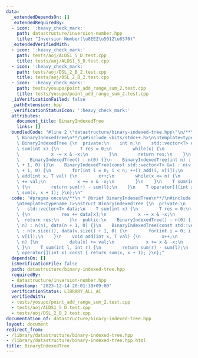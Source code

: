 ```yaml
---
data:
  _extendedDependsOn: []
  _extendedRequiredBy:
  - icon: ':heavy_check_mark:'
    path: datastructure/inversion-number.hpp
    title: "Inversion Number(\u8EE2\u5012\u6570)"
  _extendedVerifiedWith:
  - icon: ':heavy_check_mark:'
    path: tests/aoj/ALDS1_5_D.test.cpp
    title: tests/aoj/ALDS1_5_D.test.cpp
  - icon: ':heavy_check_mark:'
    path: tests/aoj/DSL_2_B_2.test.cpp
    title: tests/aoj/DSL_2_B_2.test.cpp
  - icon: ':heavy_check_mark:'
    path: tests/yosupo/point_add_range_sum_2.test.cpp
    title: tests/yosupo/point_add_range_sum_2.test.cpp
  _isVerificationFailed: false
  _pathExtension: hpp
  _verificationStatusIcon: ':heavy_check_mark:'
  attributes:
    document_title: BinaryIndexedTree
    links: []
  bundledCode: "#line 2 \"datastructure/binary-indexed-tree.hpp\"\n/**\n * @brief\
    \ BinaryIndexedTree\n**/\n#include <bits/stdc++.h>\n\ntemplate<typename T>\nstruct\
    \ BinaryIndexedTree {\n  private:\n    int n;\n    std::vector<T> data;\n    T\
    \ sum(int x) {\n        T res = 0;\n        while(x) {\n            res += data[x];\n\
    \            x -= x & -x;\n        }\n        return res;\n    }\n  public:\n\
    \    BinaryIndexedTree() : n(0) {}\n    BinaryIndexedTree(int n) : n(n), data(n\
    \ + 1, 0) {}\n    BinaryIndexedTree(const std::vector<T> &v) : n(v.size()), data(v.size()\
    \ + 1, 0) {\n        for(int i = 0; i < n; ++i) add(i, v[i]);\n    }\n    void\
    \ add(int x, T val) {\n        x++;\n        while(x <= n) {\n            data[x]\
    \ += val;\n            x += x & -x;\n        }\n    }\n    T sum(int l, int r)\
    \ {\n        return sum(r) - sum(l);\n    }\n    T operator[](int x) const { return\
    \ sum(x, x + 1); }\n};\n"
  code: "#pragma once\n/**\n * @brief BinaryIndexedTree\n**/\n#include <bits/stdc++.h>\n\
    \ntemplate<typename T>\nstruct BinaryIndexedTree {\n  private:\n    int n;\n \
    \   std::vector<T> data;\n    T sum(int x) {\n        T res = 0;\n        while(x)\
    \ {\n            res += data[x];\n            x -= x & -x;\n        }\n      \
    \  return res;\n    }\n  public:\n    BinaryIndexedTree() : n(0) {}\n    BinaryIndexedTree(int\
    \ n) : n(n), data(n + 1, 0) {}\n    BinaryIndexedTree(const std::vector<T> &v)\
    \ : n(v.size()), data(v.size() + 1, 0) {\n        for(int i = 0; i < n; ++i) add(i,\
    \ v[i]);\n    }\n    void add(int x, T val) {\n        x++;\n        while(x <=\
    \ n) {\n            data[x] += val;\n            x += x & -x;\n        }\n   \
    \ }\n    T sum(int l, int r) {\n        return sum(r) - sum(l);\n    }\n    T\
    \ operator[](int x) const { return sum(x, x + 1); }\n};"
  dependsOn: []
  isVerificationFile: false
  path: datastructure/binary-indexed-tree.hpp
  requiredBy:
  - datastructure/inversion-number.hpp
  timestamp: '2023-12-14 20:01:39+09:00'
  verificationStatus: LIBRARY_ALL_AC
  verifiedWith:
  - tests/yosupo/point_add_range_sum_2.test.cpp
  - tests/aoj/ALDS1_5_D.test.cpp
  - tests/aoj/DSL_2_B_2.test.cpp
documentation_of: datastructure/binary-indexed-tree.hpp
layout: document
redirect_from:
- /library/datastructure/binary-indexed-tree.hpp
- /library/datastructure/binary-indexed-tree.hpp.html
title: BinaryIndexedTree
---
```

